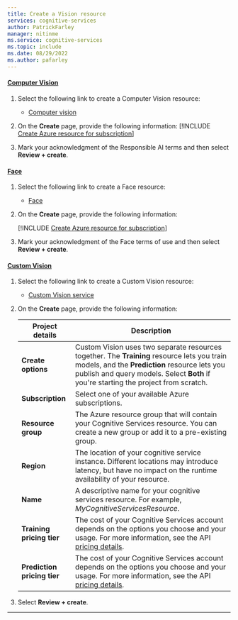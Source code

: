 ```yaml
---
title: Create a Vision resource
services: cognitive-services
author: PatrickFarley
manager: nitinme
ms.service: cognitive-services
ms.topic: include
ms.date: 08/29/2022
ms.author: pafarley
---
```


#### [Computer Vision](#tab/computer-vision)

1. Select the following link to create a Computer Vision resource:
   - [Computer vision](https://portal.azure.com/#create/Microsoft.CognitiveServicesComputerVision)

1. On the **Create** page, provide the following information:
   [!INCLUDE [Create Azure resource for subscription](./cognitive-resource-project-details.md)]
1. Mark your acknowledgment of the Responsible AI terms and then select **Review + create**.

#### [Face](#tab/face)

1. Select the following link to create a Face resource:
   - [Face](https://portal.azure.com/#create/Microsoft.CognitiveServicesFace) 
1. On the **Create** page, provide the following information:

   [!INCLUDE [Create Azure resource for subscription](./cognitive-resource-project-details.md)]
1. Mark your acknowledgment of the Face terms of use and then select **Review + create**.

#### [Custom Vision](#tab/custom-vision)

1. Select the following link to create a Custom Vision resource:
   - [Custom Vision service](https://portal.azure.com/#create/Microsoft.CognitiveServicesCustomVision)
1. On the **Create** page, provide the following information:

    |Project details| Description   |
    |--|--|
    | **Create options** | Custom Vision uses two separate resources together. The **Training** resource lets you train models, and the **Prediction** resource lets you publish and query models. Select **Both** if you're starting the project from scratch. |
    | **Subscription** | Select one of your available Azure subscriptions. |
    | **Resource group** | The Azure resource group that will contain your Cognitive Services resource. You can create a new group or add it to a pre-existing group. |
    | **Region** | The location of your cognitive service instance. Different locations may introduce latency, but have no impact on the runtime availability of your resource. |
    | **Name** | A descriptive name for your cognitive services resource. For example, *MyCognitiveServicesResource*. |
    | **Training pricing tier** | The cost of your Cognitive Services account depends on the options you choose and your usage. For more information, see the API [pricing details](/azure/cognitive-services/custom-vision-service/limits-and-quotas).|
    | **Prediction pricing tier** | The cost of your Cognitive Services account depends on the options you choose and your usage. For more information, see the API [pricing details](/azure/cognitive-services/custom-vision-service/limits-and-quotas/).
1. Select **Review + create**.


---